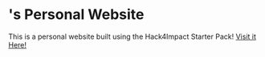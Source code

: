 # <Your Name>'s Personal Website
This is a personal website built using the Hack4Impact Starter Pack!
<You can add any description you want here.>
[Visit it Here!](https://<piijolo>.github.io)
